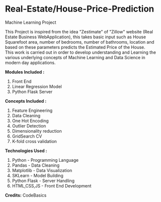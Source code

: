 # Real-Estate/House-Price-Prediction

Machine Learning Project

This Project is inspired from the idea "Zestimate" of "Zillow" website (Real Estate Business WebApplication), this takes basic input such as House Squarefoot area, number of bedrooms, number of bathrooms, location and based on these parameters predicts the Estimated Price of the House.\
This work is carried out in order to develop understanding and Learning the various underlying concepts of Machine Learning and Data Science in modern day applications. 

**Modules Included :**

1) Front End
2) Linear Regression Model
3) Python Flask Server

**Concepts Included :**

1) Feature Engineering
2) Data Cleaning
3) One Hot Encoding
4) Outlier Detection
5) Dimensionality reduction
6) GridSearch CV 
7)  K-fold cross validation

**Technologies Used :**

1) Python - Programming Language
2) Pandas - Data Cleaning
3) Matplotlib - Data Visualization
4) SKLearn - Model Building
5) Python Flask - Server Handling
6) HTML,CSS,JS - Front End Development


**Credits:**
CodeBasics
